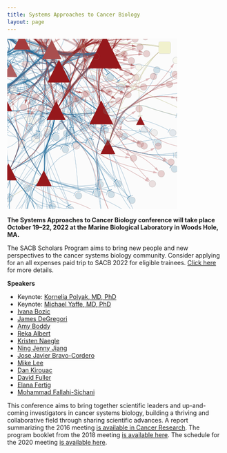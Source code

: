 ```yaml
---
title: Systems Approaches to Cancer Biology
layout: page
---
```


![Network diagram](/public/img/network_diag.png)


**The Systems Approaches to Cancer Biology conference will take place October 19–22, 2022 at the Marine Biological Laboratory in Woods Hole, MA.**

The SACB Scholars Program aims to bring new people and new perspectives to the cancer systems biology community. Consider applying for an all expenses paid trip to SACB 2022 for eligible trainees. [Click here](tinyurl.com/y7afr93e) for more details.


**Speakers**
- Keynote: [Kornelia Polyak, MD, PhD](https://www.dfhcc.harvard.edu/insider/member-detail/member/kornelia-polyak-md-phd/)
- Keynote: [Michael Yaffe, MD, PhD](https://ki.mit.edu/people/faculty/yaffe)
- [Ivana Bozic](https://www.ivanabozic.com/)
- [James DeGregori](https://medschool.cuanschutz.edu/biochemistry/people/primary-faculty/degregori-james/degregori-lab)
- [Amy Boddy](https://boddylab.com/)
- [Reka Albert](https://www.ralbert.me/)
- [Kristen Naegle](https://engineering.virginia.edu/faculty/naegle-kristen-m)
- [Ning Jenny Jiang](https://jianglab.seas.upenn.edu/)
- [Jose Javier Bravo-Cordero](https://labs.icahn.mssm.edu/bravo-cordero-lab/)
- [Mike Lee](https://www.umassmed.edu/lee-lab/)
- [Dan Kirouac](https://www.linkedin.com/in/dankirouac/)
- [David Fuller](https://faculty.mdanderson.org/profiles/clifton_fuller.html)
- [Elana Fertig](https://fertiglab.com/)
- [Mohammad Fallahi-Sichani](https://www.fallahi-sichani-lab.com/)

This conference aims to bring together scientific leaders and up-and-coming investigators in cancer systems biology, building a thriving and collaborative field through sharing scientific advances. A report summarizing the 2016 meeting [is available in Cancer Research](http://cancerres.aacrjournals.org/content/76/23/6774). The program booklet from the 2018 meeting [is available here](/public/sacb%202018%20online%20booklet%20final.pdf). The schedule for the 2020 meeting [is available here](https://sacbmeeting.org/2020/schedule).
